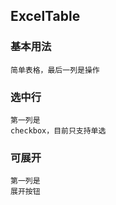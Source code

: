 ## ExcelTable

### 基本用法

<code src="../src/example/basic.tsx" description="基本用法">简单表格，最后一列是操作</code>

### 选中行

<code src="../src/example/selection.tsx"  description="可选择">第一列是 checkbox，目前只支持单选</code>

### 可展开

<code src="../src/example/group.tsx"  description="可展开">第一列是 展开按钮</code>

<!-- ### 调整列宽

<code src="../src/Demo/TableUsage/index.tsx"></code> -->
